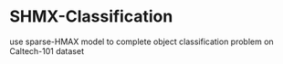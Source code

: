SHMX-Classification
===================

use sparse-HMAX model to complete object classification problem on Caltech-101 dataset
